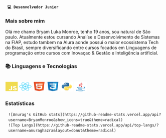 **` 💻 Desenvolvedor Junior`**
### Mais sobre mim
Olá me chamo Bryam Luka Monroe, tenho 19 anos, sou natural de São paulo. Atualmente estou cursando Analíse e Desenvolvimento de Sistemas na FIAP, estudo tambem na Alura aonde possuí o maior ecossistema Tech do Brasil, sempre diversificando entre cursos focados em Linguagens de programação entre cursos com Inovaçao & Gestão e Inteligência artificial.

### 📚 Linguagens e Tecnologias
<div style="display: inline_block"><br>
  <img align="center" alt="Rafa-Js" height="30" width="40" src="https://raw.githubusercontent.com/devicons/devicon/master/icons/javascript/javascript-plain.svg">
  <img align="center" alt="Rafa-React" height="30" width="40" src="https://raw.githubusercontent.com/devicons/devicon/master/icons/react/react-original.svg">
  <img align="center" alt="Rafa-HTML" height="30" width="40" src="https://raw.githubusercontent.com/devicons/devicon/master/icons/html5/html5-original.svg">
  <img align="center" alt="Rafa-CSS" height="30" width="40" src="https://raw.githubusercontent.com/devicons/devicon/master/icons/css3/css3-original.svg">
  <img align="center" alt="Rafa-Python" height="30" width="40" src="https://raw.githubusercontent.com/devicons/devicon/master/icons/python/python-original.svg">
  <img align="center" alt="Rafa-Python" height="30" width="40" src="https://raw.githubusercontent.com/devicons/devicon/master/icons/java/java-original.svg">
</div>

##

### Estatísticas
<p>
  <img   
   align="left"
   height="200"
   style="padding-right: 10px;"
  
    ![Anurag's GitHub stats](https://github-readme-stats.vercel.app/api?username=BryamMonroe&show_icons=true&theme=radical)
    ![Top Langs](https://github-readme-stats.vercel.app/api/top-langs/?username=anuraghazra&layout=donut&theme=radical)
    
  </p>

